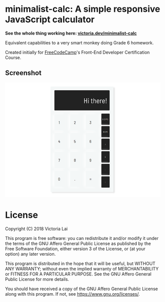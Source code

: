 # minimalist-calc: A simple responsive JavaScript calculator

**See the whole thing working here: [victoria.dev/minimalist-calc](https://victoria.dev/minimalist-calc/)**

Equivalent capabilities to a very smart monkey doing Grade 6 homework.

Created initially for [FreeCodeCamp](https://www.freecodecamp.org/victoria.dev)'s Front-End Developer Certification Course.

## Screenshot

![Desktop view.](assets/img/screenshot.png)

# License
Copyright (C) 2018 Victoria Lai

This program is free software: you can redistribute it and/or modify
it under the terms of the GNU Affero General Public License as
published by the Free Software Foundation, either version 3 of the
License, or (at your option) any later version.

This program is distributed in the hope that it will be useful,
but WITHOUT ANY WARRANTY; without even the implied warranty of
MERCHANTABILITY or FITNESS FOR A PARTICULAR PURPOSE.  See the
GNU Affero General Public License for more details.

You should have received a copy of the GNU Affero General Public License
along with this program.  If not, see <https://www.gnu.org/licenses/>.